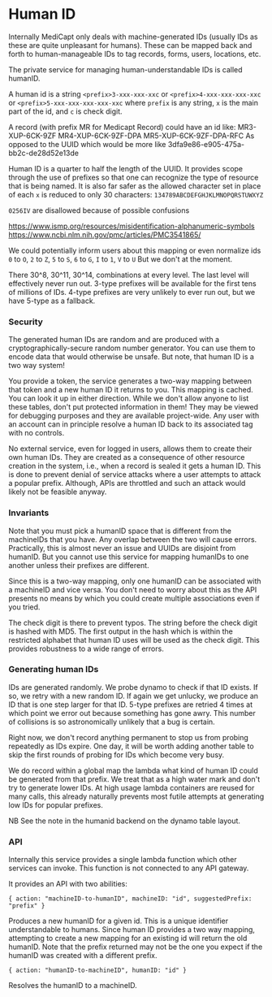 Human ID
========

Internally MediCapt only deals with machine-generated IDs (usually IDs as
these are quite unpleasant for humans). These can be mapped back and forth to
human-manageable IDs to tag records, forms, users, locations, etc.

The private service for managing human-understandable IDs is called humanID.

A human id is a string `<prefix>3-xxx-xxx-xxc` or `<prefix>4-xxx-xxx-xxx-xxc` or
`<prefix>5-xxx-xxx-xxx-xxx-xxc` where `prefix` is any string, `x` is the main
part of the id, and `c` is check digit.

A record (with prefix MR for Medicapt Record) could have an id like: 
  MR3-XUP-6CK-9ZF
  MR4-XUP-6CK-9ZF-DPA
  MR5-XUP-6CK-9ZF-DPA-RFC
As opposed to the UUID which would be more like
      3dfa9e86-e905-475a-bb2c-de28d52e13de

Human ID is a quarter to half the length of the UUID. It provides scope through
the use of prefixes so that one can recognize the type of resource that is being
named. It is also far safer as the allowed character set in place of each `x` is
reduced to only 30 characters: `134789ABCDEFGHJKLMNOPQRSTUWXYZ`

`0256IV` are disallowed because of possible confusions

https://www.ismp.org/resources/misidentification-alphanumeric-symbols
https://www.ncbi.nlm.nih.gov/pmc/articles/PMC3541865/

We could potentially inform users about this mapping or even normalize ids
`0` to `O`, `2` to `Z`, `5` to `S`, `6` to `G`, `I` to `1`, `V` to `U`
But we don't at the moment.

There 30^8, 30^11, 30^14, combinations at every level. The last level will
effectively never run out. 3-type prefixes will be available for the first tens
of millions of IDs. 4-type prefixes are very unlikely to ever run out, but we
have 5-type as a fallback.

### Security

The generated human IDs are random and are produced with a
cryptographically-secure random number generator. You can use them to encode
data that would otherwise be unsafe. But note, that human ID is a two way
system!

You provide a token, the service generates a two-way mapping between that token
and a new human ID it returns to you. This mapping is cached. You can look it up
in either direction. While we don't allow anyone to list these tables, don't put
protected information in them! They may be viewed for debugging purposes and
they are available project-wide. Any user with an account can in principle
resolve a human ID back to its associated tag with no controls.

No external service, even for logged in users, allows them to create their own
human IDs. They are created as a consequence of other resource creation in the
system, i.e., when a record is sealed it gets a human ID. This is done to
prevent denial of service attacks where a user attempts to attack a popular
prefix. Although, APIs are throttled and such an attack would likely not be
feasible anyway.

### Invariants

Note that you must pick a humanID space that is different from the machineIDs
that you have. Any overlap between the two will cause errors. Practically, this
is almost never an issue and UUIDs are disjoint from humanID. But you cannot use
this service for mapping humanIDs to one another unless their prefixes are
different.

Since this is a two-way mapping, only one humanID can be associated with a
machineID and vice versa. You don't need to worry about this as the API presents
no means by which you could create multiple associations even if you tried.

The check digit is there to prevent typos. The string before the check digit is
hashed with MD5. The first output in the hash which is within the restricted
alphabet that human ID uses will be used as the check digit. This provides
robustness to a wide range of errors.

### Generating human IDs

IDs are generated randomly. We probe dynamo to check if that ID exists. If so,
we retry with a new random ID. If again we get unlucky, we produce an ID that is
one step larger for that ID. 5-type prefixes are retried 4 times at which point
we error out because something has gone awry. This number of collisions is so
astronomically unlikely that a bug is certain.

Right now, we don't record anything permanent to stop us from probing repeatedly
as IDs expire. One day, it will be worth adding another table to skip the first
rounds of probing for IDs which become very busy.

We do record within a global map the lambda what kind of human ID could be
generated from that prefix. We treat that as a high water mark and don't try to
generate lower IDs. At high usage lambda containers are reused for many calls,
this already naturally prevents most futile attempts at generating low IDs for
popular prefixes.

NB See the note in the humanid backend on the dynamo table layout.

### API

Internally this service provides a single lambda function which other services
can invoke. This function is not connected to any API gateway.

It provides an API with two abilities:

`{ action: "machineID-to-humanID", machineID: "id", suggestedPrefix: "prefix" }`

Produces a new humanID for a given id. This is a unique identifier understandable
to humans. Since human ID provides a two way mapping, attempting to create a new
mapping for an existing id will return the old humanID. Note that the prefix
returned may not be the one you expect if the humanID was created with a
different prefix.

`{ action: "humanID-to-machineID", humanID: "id" }`

Resolves the humanID to a machineID.
